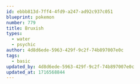 ```yaml
---
id: ebbb813d-7ff4-4fd9-a247-ad92c937c051
blueprint: pokemon
number: 779
title: Bruxish
types:
  - water
  - psychic
author: 4d8d6ede-5963-429f-9c2f-74b897007e0c
tags:
  - basic
updated_by: 4d8d6ede-5963-429f-9c2f-74b897007e0c
updated_at: 1716568844
---
```

